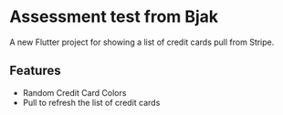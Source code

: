 # Assessment test from Bjak

A new Flutter project for showing a list of credit cards pull from Stripe.

## Features
- Random Credit Card Colors
- Pull to refresh the list of credit cards
